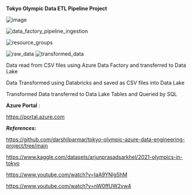 **Tokyo Olympic Data ETL Pipeline Project**


![image](https://github.com/fatihsomer/Azure/assets/40704702/3bfcd155-2bf6-40c7-8300-4151ac6bd33a)


![data_factory_pipeline_ingestion](https://github.com/fatihsomer/Azure/assets/40704702/68fcfbf7-7751-44b9-b048-b10c628a6ca0)


![resource_groups](https://github.com/fatihsomer/Azure/assets/40704702/4a5e6da9-aa4e-4fbc-a2fc-034bd459a3e6)


![raw_data](https://github.com/fatihsomer/Azure/assets/40704702/3cdefe05-9fe7-4963-b897-884a0ac431ac)
![transformed_data](https://github.com/fatihsomer/Azure/assets/40704702/784c6db2-5cdd-43f0-9fa8-49764a26fd1b)




Data read from CSV files using Azure Data Factory and transferred to Data Lake

Data Transformed using Databricks and saved as CSV files into Data Lake

Transformed Data transferred to Data Lake Tables and Queried by SQL



**Azure Portal** : 

https://portal.azure.com



_**References:**_

https://github.com/darshilparmar/tokyo-olympic-azure-data-engineering-project/tree/main

https://www.kaggle.com/datasets/arjunprasadsarkhel/2021-olympics-in-tokyo

https://www.youtube.com/watch?v=IaA9YNlg5hM

https://www.youtube.com/watch?v=nW0ffUW2vw4
